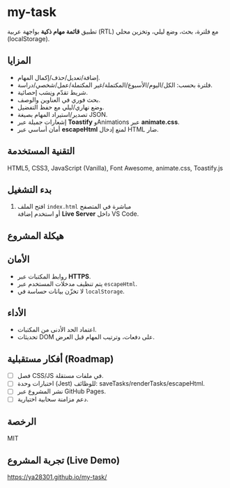 ﻿# my-task

تطبيق **قائمة مهام ذكية** بواجهة عربية (RTL) مع فلترة، بحث، وضع ليلي، وتخزين محلي (localStorage).

## المزايا
- إضافة/تعديل/حذف/إكمال المهام.
- فلترة بحسب: الكل/اليوم/الأسبوع/المكتملة/غير المكتملة/عمل/شخصي/دراسة.
- شريط تقدّم ونِسَب إحصائية.
- بحث فوري في العناوين والوصف.
- وضع نهاري/ليلي مع حفظ التفضيل.
- تصدير/استيراد المهام بصيغة JSON.
- إشعارات جميلة عبر **Toastify** وAnimations عبر **animate.css**.
- أمان أساسي عبر **escapeHtml** لمنع إدخال HTML ضار.

## التقنية المستخدمة
HTML5, CSS3, JavaScript (Vanilla), Font Awesome, animate.css, Toastify.js

## بدء التشغيل
1) افتح الملف `index.html` مباشرة في المتصفح  
أو استخدم إضافة **Live Server** داخل VS Code.

## هيكلة المشروع

## الأمان
- روابط المكتبات عبر **HTTPS**.
- يتم تنظيف مدخلات المستخدم عبر `escapeHtml`.
- لا تخزّن بيانات حساسة في `localStorage`.

## الأداء
- اعتماد الحد الأدنى من المكتبات.
- تحديثات DOM على دفعات، وترتيب المهام قبل العرض.

## أفكار مستقبلية (Roadmap)
- [ ] فصل CSS/JS في ملفات مستقلة.
- [ ] اختبارات وحدة (Jest) للوظائف: saveTasks/renderTasks/escapeHtml.
- [ ] نشر المشروع عبر GitHub Pages.
- [ ] دعم مزامنة سحابية اختيارية.

## الرخصة
MIT
## تجربة المشروع (Live Demo)
https://ya28301.github.io/my-task/
